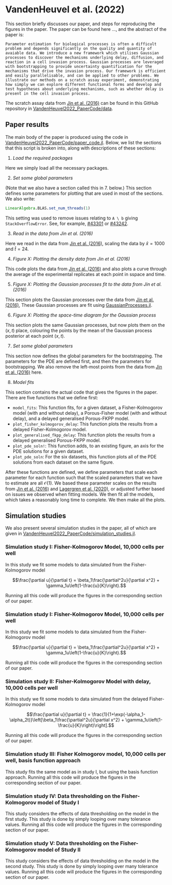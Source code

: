 # VandenHeuvel et al. (2022)

This section briefly discusses our paper, and steps for reproducing the figures in the paper. The paper 
can be found here ..., and the abstract of the paper is:

```
Parameter estimation for biological processes is often a difficult problem and depends significantly on the quality and quantity of avaiable data. We introduce a new framework which utilises Gaussian processes to discover the mechanisms underlying delay, diffusion, and reaction in a cell invasion process. Gaussian processes are leveraged with bootstrapping to provide uncertainty quantification for the mechanisms that drive the invasion process. Our framework is efficient and easily parallelisable, and can be applied to other problems. We illustrate our methods on a scratch assay experiment, demonstrating how simply we can explore different functional forms and develop and test hypotheses about underlying mechanisms, such as whether delay is present in the cell invasion process.
```

The scratch assay data from [Jin et al. (2016)](https://doi.org/10.1016/j.jtbi.2015.10.040) can be found in this GitHub repository in [VandenHeuvel2022_PaperCode/data](https://github.com/DanielVandH/EquationLearning.jl/blob/main/VandenHeuvel2022_PaperCode/data).

## Paper results

The main body of the paper is produced using the code in [VandenHeuvel2022_PaperCode/paper_code.jl](https://github.com/DanielVandH/EquationLearning.jl/blob/5466b87ae7ed3d3d171123ddf3d595d881538490/VandenHeuvel2022_PaperCode/paper_code.jl). Below, we list the sections that this script is broken into, along with descriptions of these sections:

1. *Load the required packages*

Here we simply load all the necessary packages.

2. *Set some global parameters* 

(Note that we also have a section called this in 7. below.) This section defines some parameters for plotting that are used in most of the sections. We also write:

```julia
LinearAlgebra.BLAS.set_num_threads(1)
```

This setting was used to remove issues relating to `A \ b` giving `StackOverflowError`. See, for example, [#43301](https://github.com/JuliaLang/julia/issues/43301) or [#43242](https://github.com/JuliaLang/julia/issues/43242).

3. *Read in the data from Jin et al. (2016)*

Here we read in the data from [Jin et al. (2016)](https://doi.org/10.1016/j.jtbi.2015.10.040), scaling the data by $\hat x = 1000$ and $\hat t = 24$.

4. *Figure X: Plotting the density data from Jin et al. (2016)*

This code plots the data from [Jin et al. (2016)](https://doi.org/10.1016/j.jtbi.2015.10.040) and also plots a curve through the average of the experimental replicates at each point in sspace and time.

5. *Figure X: Plotting the Gaussian processes fit to the data from Jin et al. (2016)*

This section plots the Gaussian processes over the data from [Jin et al. (2016)](https://doi.org/10.1016/j.jtbi.2015.10.040), These Gaussian processes are fit using [GaussianProcesses.jl](https://github.com/STOR-i/GaussianProcesses.jl).

6. *Figure X: Plotting the space-time diagram for the Gaussian process*

This section plots the same Gaussian processes, but now plots them on the $(x, t)$ place, colouring the points by the mean of the Gaussian process posterior at each point $(x, t)$.

7. *Set some global parameters* 

This section now defines the global parameters for the bootstrapping. The parameters for the PDE are defined first, and then the parameters for bootstrapping. We also remove the left-most points from the data from [Jin et al. (2016)](https://doi.org/10.1016/j.jtbi.2015.10.040) here.

8. *Model fits*

This section contains the actual code that gives the figures in the paper. There are five functions that we define first:

- `model_fits`: This function fits, for a given dataset, a Fisher-Kolmogorov model (with and without delay), a Porous-Fisher model (with and without delay), and a delayed generalised Porous-FKPP model.
- `plot_fisher_kolmogorov_delay`: This function plots the results from a delayed Fisher-Kolmogorov model.
- `plot_generalised_fkpp_delay`: This function plots the results from a delayed generalised Porous-FKPP model.
- `plot_pde_soln!`: This function adds, to an existing figure, an axis for the PDE solutions for a given dataset.
- `plot_pde_soln`: For the six datasets, this function plots all of the PDE solutions from each dataset on the same figure.

After these functions are defined, we define parameters that scale each parameter for each function such that the scaled parameters that we have to estimate are all $\mathcal O(1)$. We based these parameter scales on the results from [Jin et al. (2016)](https://doi.org/10.1016/j.jtbi.2015.10.040) and [Lagergren et al. (2020)](https://doi.org/10.1371/journal.pcbi.1008462), or adjusted further based on issues we observed when fitting models. We then fit all the models, which takes a reasonably long time to complete. We then make all the plots.

## Simulation studies

We also present several simulation studies in the paper, all of which are given in [VandenHeuvel2022_PaperCode/simulation_studies.jl](https://github.com/DanielVandH/EquationLearning.jl/blob/5466b87ae7ed3d3d171123ddf3d595d881538490/VandenHeuvel2022_PaperCode/simulation_studies.jl).

### Simulation study I: Fisher-Kolmogorov Model, 10,000 cells per well

In this study we fit some models to data simulated from the Fisher-Kolmogorov model

```math 
\frac{\partial u}{\partial t} = \beta_1\frac{\partial^2u}{\partial x^2} + \gamma_1u\left(1-\frac{u}{K}\right).
```

Running all this code will produce the figures in the corresponding section of our paper.

### Simulation study I: Fisher-Kolmogorov Model, 10,000 cells per well

In this study we fit some models to data simulated from the Fisher-Kolmogorov model

```math 
\frac{\partial u}{\partial t} = \beta_1\frac{\partial^2u}{\partial x^2} + \gamma_1u\left(1-\frac{u}{K}\right).
```

Running all this code will produce the figures in the corresponding section of our paper.

### Simulation study II: Fisher-Kolmogorov Model with delay, 10,000 cells per well

In this study we fit some models to data simulated from the delayed Fisher-Kolmogorov model

```math 
\frac{\partial u}{\partial t} = \frac{1}{1+\exp(-\alpha_1-\alpha_2t)}\left[\beta_1\frac{\partial^2u}{\partial x^2} + \gamma_1u\left(1-\frac{u}{K}\right)\right].
```

Running all this code will produce the figures in the corresponding section of our paper.

### Simulation study III: Fisher Kolmogorov model, 10,000 cells per well, basis function approach 

This study fits the same model as in study I, but using the basis function approach. Running all this code will produce the figures in the corresponding section of our paper.

### Simulation study IV: Data thresholding on the Fisher-Kolmogorov model of Study I 

This study considers the effects of data thresholding on the model in the first study. This study is done by simply looping over many tolerance values. Running all this code will produce the figures in the corresponding section of our paper.

### Simulation study V: Data thresholding on the Fisher-Kolmogorov model of Study II

This study considers the effects of data thresholding on the model in the second study. This study is done by simply looping over many tolerance values. Running all this code will produce the figures in the corresponding section of our paper.




